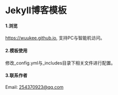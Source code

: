 Jekyll博客模板
================

#### 1.浏览
https://wuukee.github.io, 支持PC与智能机访问。  

#### 2.模板使用
修改_config.yml与_includes目录下相关文件进行配置。    

#### 3.联系作者
Email: 254370923@qq.com  

